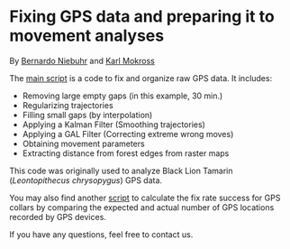 # Fixing GPS data and preparing it to movement analyses

By [Bernardo Niebuhr](bernardo_brandaum@yahoo.com.br) and [Karl Mokross](https://sites.google.com/view/karlmokrossresearch/home)

The [main script](https://github.com/bniebuhr/movecology/blob/master/fix_GPS_data/analysis_BLT_yness.R) is a code to fix and organize raw GPS data. It includes:
- Removing large empty gaps (in this example, 30 min.)
- Regularizing trajectories
- Filling small gaps (by interpolation)
- Applying a Kalman Filter (Smoothing trajectories)
- Applying a GAL Filter (Correcting extreme wrong moves)
- Obtaining movement parameters
- Extracting distance from forest edges from raster maps

This code was originally used to analyze Black Lion Tamarin (*Leontopithecus chrysopygus*) GPS data.

You may also find another [script](https://github.com/bniebuhr/movecology/blob/master/fix_GPS_data/calculate_fix_rate_success.R) to calculate the fix rate success for GPS collars by comparing the expected and actual number of GPS locations recorded by GPS devices.

If you have any questions, feel free to contact us.

